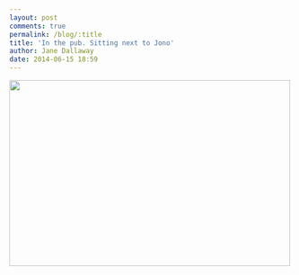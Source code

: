 ```yaml
---
layout: post
comments: true
permalink: /blog/:title
title: 'In the pub. Sitting next to Jono'
author: Jane Dallaway
date: 2014-06-15 18:59
---
```


<div><a href="http://static.skitters.dallaway.com/tp_DSC_1678.JPG"><img src="http://static.skitters.dallaway.com/tp_thumb_DSC_1678.JPG" width="500" height="331"/></a></div>


  
      

